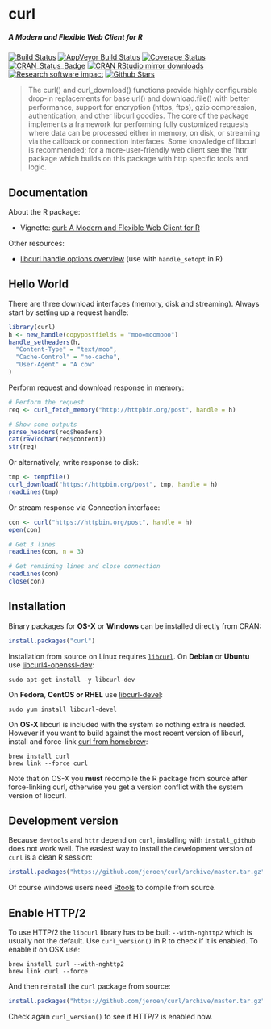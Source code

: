 # curl

##### *A Modern and Flexible Web Client for R*

[![Build Status](https://travis-ci.org/jeroen/curl.svg?branch=master)](https://travis-ci.org/jeroen/curl)
[![AppVeyor Build Status](https://ci.appveyor.com/api/projects/status/github/jeroen/curl?branch=master&svg=true)](https://ci.appveyor.com/project/jeroen/curl)
[![Coverage Status](https://codecov.io/github/jeroen/curl/coverage.svg?branch=master)](https://codecov.io/github/jeroen/curl?branch=master)
[![CRAN_Status_Badge](http://www.r-pkg.org/badges/version/curl)](http://cran.r-project.org/package=curl)
[![CRAN RStudio mirror downloads](http://cranlogs.r-pkg.org/badges/curl)](http://cran.r-project.org/web/packages/curl/index.html)
[![Research software impact](http://depsy.org/api/package/cran/curl/badge.svg)](http://depsy.org/package/r/curl)
[![Github Stars](https://img.shields.io/github/stars/jeroen/curl.svg?style=social&label=Github)](https://github.com/jeroen/curl)

> The curl() and curl_download() functions provide highly
  configurable drop-in replacements for base url() and download.file() with
  better performance, support for encryption (https, ftps), gzip compression,
  authentication, and other libcurl goodies. The core of the package implements a
  framework for performing fully customized requests where data can be processed
  either in memory, on disk, or streaming via the callback or connection
  interfaces. Some knowledge of libcurl is recommended; for a more-user-friendly
  web client see the 'httr' package which builds on this package with http
  specific tools and logic.

## Documentation

About the R package:

 - Vignette: [curl: A Modern and Flexible Web Client for R](https://cran.r-project.org/web/packages/curl/vignettes/intro.html)

Other resources:

 - [libcurl handle options overview](https://curl.haxx.se/libcurl/c/curl_easy_setopt.html) (use with `handle_setopt` in R)

## Hello World

There are three download interfaces (memory, disk and streaming). Always start by setting up a request handle:

```r
library(curl)
h <- new_handle(copypostfields = "moo=moomooo")
handle_setheaders(h,
  "Content-Type" = "text/moo",
  "Cache-Control" = "no-cache",
  "User-Agent" = "A cow"
)
```

Perform request and download response in memory:

```r
# Perform the request
req <- curl_fetch_memory("http://httpbin.org/post", handle = h)

# Show some outputs
parse_headers(req$headers)
cat(rawToChar(req$content))
str(req)
```

Or alternatively, write response to disk:

```r
tmp <- tempfile()
curl_download("https://httpbin.org/post", tmp, handle = h)
readLines(tmp)
```

Or stream response via Connection interface:

```r
con <- curl("https://httpbin.org/post", handle = h)
open(con)

# Get 3 lines
readLines(con, n = 3)

# Get remaining lines and close connection
readLines(con)
close(con)
```

## Installation

Binary packages for __OS-X__ or __Windows__ can be installed directly from CRAN:

```r
install.packages("curl")
```

Installation from source on Linux requires [`libcurl`](https://curl.haxx.se/libcurl/). On __Debian__ or __Ubuntu__ use [libcurl4-openssl-dev](https://packages.debian.org/testing/libcurl4-openssl-dev):

```
sudo apt-get install -y libcurl-dev
```

On __Fedora__, __CentOS or RHEL__ use [libcurl-devel](https://apps.fedoraproject.org/packages/libcurl-devel):

```
sudo yum install libcurl-devel
````

On __OS-X__ libcurl is included with the system so nothing extra is needed. However if you want to build against the most recent version of libcurl, install and force-link [curl from homebrew](https://github.com/Homebrew/homebrew-core/blob/master/Formula/curl.rb):

```
brew install curl
brew link --force curl
```

Note that on OS-X you **must** recompile the R package from source after force-linking curl, otherwise you get a version conflict with the system version of libcurl.

## Development version

Because `devtools` and `httr` depend on `curl`, installing with `install_github` does not work well. The easiest way to install the development version of `curl` is a clean R session:

```r
install.packages("https://github.com/jeroen/curl/archive/master.tar.gz", repos = NULL)
```

Of course windows users need [Rtools](https://cran.r-project.org/bin/windows/Rtools/) to compile from source.

## Enable HTTP/2

To use HTTP/2 the `libcurl` library has to be built `--with-nghttp2` which is usually not the default. Use `curl_version()` in R to check if it is enabled. To enable it on OSX use:

```
brew install curl --with-nghttp2
brew link curl --force
```

And then reinstall the `curl` package from source:

```r
install.packages("https://github.com/jeroen/curl/archive/master.tar.gz", repos = NULL)
```

Check again `curl_version()` to see if HTTP/2 is enabled now.

